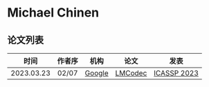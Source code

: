 # Michael Chinen

## 论文列表

| 时间 | 作者序 | 机构 | 论文 | 发表 |
|:-:|:-:|---|---|---|
| 2023.03.23 | 02/07 | [Google](../Institutions/USA-Google.md) | [LMCodec](../Models/Speech_Neural_Codec/2023.03.23_LMCodec.md) | [ICASSP 2023](../Publications/ICASSP.md) |
